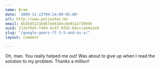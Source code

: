 ```yaml
---
name: Bram
date: '2009-11-22T04:14:00-05:00'
url: http://www.paljasken.be
email: bb2bd5221b867e94384cde93a1f36994
uuid: 212ef8e5-f404-4c97-9fb5-b0ccca64a1e9
slug: "/google-gears-ff-3-5-and-os-x/"
layout: comment

---
```


Oh, man. You really helped me out! Was about to give up when I read the solution to my problem. Thanks a million!
